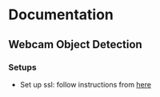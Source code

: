 # Documentation

## Webcam Object Detection
### Setups
- Set up ssl: follow instructions from [here](https://medium.com/@r.robipozzi/have-fun-with-your-raspberry-pi-secure-your-application-with-self-signed-certificates-c8ef455a492f)
